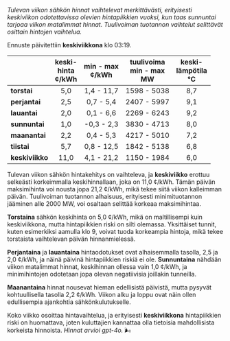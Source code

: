 *Tulevan viikon sähkön hinnat vaihtelevat merkittävästi, erityisesti keskiviikon odotettavissa olevien hintapiikkien vuoksi, kun taas sunnuntai tarjoaa viikon matalimmat hinnat. Tuulivoiman tuotannon vaihtelut selittävät osittain hintojen vaihtelua.*

Ennuste päivitettiin **keskiviikkona** klo 03:19.

|             | keski-<br>hinta<br>¢/kWh | min - max<br>¢/kWh | tuulivoima<br>min - max<br>MW | keski-<br>lämpötila<br>°C |
|:------------|:----------------:|:----------------:|:-------------:|:-------------:|
| **torstai** | 5,0              | 1,4 - 11,7       | 1598 - 5038   | 8,7           |
| **perjantai** | 2,5              | 0,7 - 5,4        | 2407 - 5997   | 9,1           |
| **lauantai** | 2,0              | 0,1 - 6,6        | 2269 - 6243   | 9,2           |
| **sunnuntai** | 1,0              | -0,3 - 2,3       | 3830 - 4713   | 8,0           |
| **maanantai** | 2,2              | 0,4 - 5,3        | 4217 - 5010   | 7,2           |
| **tiistai** | 5,7              | 0,8 - 12,5       | 1842 - 5138   | 6,8           |
| **keskiviikko** | 11,0             | 4,1 - 21,2       | 1150 - 1984   | 6,0           |

Tulevan viikon sähkön hintakehitys on vaihteleva, ja **keskiviikko** erottuu selkeästi korkeimmalla keskihinnallaan, joka on 11,0 ¢/kWh. Tämän päivän maksimihinta voi nousta jopa 21,2 ¢/kWh, mikä tekee siitä viikon kalleimman päivän. Tuulivoiman tuotannon alhaisuus, erityisesti minimituotannon jääminen alle 2000 MW, voi osaltaan selittää korkeaa maksimihintaa.

**Torstaina** sähkön keskihinta on 5,0 ¢/kWh, mikä on maltillisempi kuin keskiviikkona, mutta hintapiikkien riski on silti olemassa. Yksittäiset tunnit, kuten esimerkiksi aamulla klo 9, voivat tuoda korkeampia hintoja, mikä tekee torstaista vaihtelevan päivän hinnanmielessä.

**Perjantaina** ja **lauantaina** hintaodotukset ovat alhaisemmalla tasolla, 2,5 ja 2,0 ¢/kWh, ja näinä päivinä hintapiikkien riskiä ei ole. **Sunnuntaina** nähdään viikon matalimmat hinnat, keskihinnan ollessa vain 1,0 ¢/kWh, ja minimihintojen odotetaan jopa olevan negatiivisia joillakin tunneilla.

**Maanantaina** hinnat nousevat hieman edellisistä päivistä, mutta pysyvät kohtuullisella tasolla 2,2 ¢/kWh. Viikon alku ja loppu ovat näin ollen edullisempia ajankohtia sähkönkulutukselle.

Koko viikko osoittaa hintavaihtelua, ja erityisesti **keskiviikkona** hintapiikkien riski on huomattava, joten kuluttajien kannattaa olla tietoisia mahdollisista korkeista hinnoista. *Hinnat arvioi gpt-4o.* 🌬️
